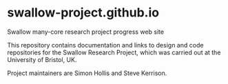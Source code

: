 # swallow-project.github.io
Swallow many-core research project progress web site

This repository contains documentation and links to design and code repositories for the Swallow Research Project, which was carried out at the University of Bristol, UK.

Project maintainers are Simon Hollis and Steve Kerrison.

